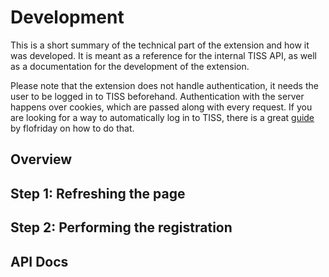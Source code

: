 # Development

This is a short summary of the technical part of the extension and how it was developed. It is meant as a reference for the internal TISS API, as well as a documentation for the development of the extension.

Please note that the extension does not handle authentication, it needs the user to be logged in to TISS beforehand. Authentication with the server happens over cookies, which are passed along with every request. If you are looking for a way to automatically log in to TISS, there is a great [guide](https://github.com/flofriday/TU_Wien_Addressbook#how-does-the-app-log-in-to-get-student-information) by flofriday on how to do that.

## Overview

## Step 1: Refreshing the page

## Step 2: Performing the registration

## API Docs
